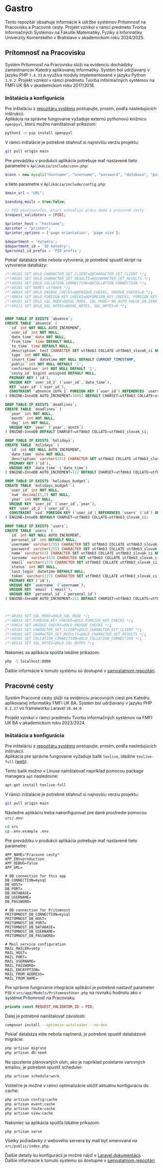 # Gastro

Tento repozitár obsahuje informácie k údržbe systémov Prítomnosť na Pracovisku a Pracovné cesty. Projekt vznikol v rámci predmetu Tvorba Informačných Systémov na Fakulte Matematiky, Fyziky a Informatiky Univerzity Komenského v Bratislave v akademickom roku 2024/2025.

## Prítomnosť na Pracovisku

Systém Prítomnosť na Pracovisku slúži na evidenciu dochádzky zamestnancov Katedry aplikovanej informatiky.
Systém bol udržiavaný v jazyku PHP `7.4.33` a využíva moduly implementované v jazyku Python `3.9.2`.
Projekt vznikol v rámci predmetu Tvorba informačných systémov na FMFI UK BA v akademickom roku 2017/2018.

### Inštalácia a konfigurácia
Pre inštaláciu z [repozitáru systému](https://github.com/TIS2017/PritomnostNaPracovisku) postupujte, prosím, podľa nasledujúcich inštrukcií.\
Aplikácia na správne fungovanie vyžaduje externú pythonovú knižnicu `openpyxl`, ktorú možno nainštalovať príkazom:
```zsh
python3 -m pip install openpyxl
```

V rámci inštalácie je potrebné stiahnuť si najnovšiu verziu projektu:
```sh
git pull origin main
```

Pre prevádzku v produkcii aplikácia potrebuje mať nastavené tieto parametre v `Aplikácia/include/conn.php`:
```php
$conn = new mysqli("hostname", "username", "password", "database", "port");
```
a tieto parametre v `Aplikácia/include/config.php`:
```php
$main_url = "URL";

$sending_mails = true/false;

// PID používateľov, ktorí schvaľujú prácu doma a pracovné cesty
$request_validators = [PID];

$printer_host = "hostname";
$printer = "printer";
$printer_options = ['page orientation', 'page size'];

$department = 'katedra';
$department_id = 'ID katedry';
$personal_id_prefix = 'PID prefix';
```

Pokiaľ databáza ešte nebola vytvorená, je potrebné spustiť skript na vytvorenie databázy:
```sql
/*!40101 SET @OLD_CHARACTER_SET_CLIENT=@@CHARACTER_SET_CLIENT */;
/*!40101 SET @OLD_CHARACTER_SET_RESULTS=@@CHARACTER_SET_RESULTS */;
/*!40101 SET @OLD_COLLATION_CONNECTION=@@COLLATION_CONNECTION */;
/*!40101 SET NAMES utf8mb4 */;
/*!40014 SET @OLD_UNIQUE_CHECKS=@@UNIQUE_CHECKS, UNIQUE_CHECKS=0 */;
/*!40014 SET @OLD_FOREIGN_KEY_CHECKS=@@FOREIGN_KEY_CHECKS, FOREIGN_KEY_CHECKS=0 */;
/*!40101 SET @OLD_SQL_MODE=@@SQL_MODE, SQL_MODE='NO_AUTO_VALUE_ON_ZERO' */;
/*!40111 SET @OLD_SQL_NOTES=@@SQL_NOTES, SQL_NOTES=0 */;


DROP TABLE IF EXISTS `absence`;
CREATE TABLE `absence` (
  `id` int NOT NULL AUTO_INCREMENT,
  `user_id` int NOT NULL,
  `date_time` date NOT NULL,
  `from_time` time DEFAULT NULL,
  `to_time` time DEFAULT NULL,
  `description` text CHARACTER SET utf8mb3 COLLATE utf8mb3_slovak_ci NOT NULL,
  `type` int NOT NULL,
  `insert_time` datetime NOT NULL DEFAULT CURRENT_TIMESTAMP,
  `public` int NOT NULL DEFAULT '1',
  `confirmation` int NOT NULL DEFAULT '1',
  `cesty_id` bigint unsigned DEFAULT NULL,
  PRIMARY KEY (`id`),
  UNIQUE KEY `user_id_2` (`user_id`,`date_time`),
  KEY `user_id` (`user_id`),
  CONSTRAINT `absence_ibfk_1` FOREIGN KEY (`user_id`) REFERENCES `users` (`id`) ON DELETE CASCADE ON UPDATE CASCADE
) ENGINE=InnoDB AUTO_INCREMENT=16052 DEFAULT CHARSET=utf8mb3 COLLATE=utf8mb3_slovak_ci;

DROP TABLE IF EXISTS `deadlines`;
CREATE TABLE `deadlines` (
  `year` int NOT NULL,
  `month` int NOT NULL,
  `day` int NOT NULL,
  UNIQUE KEY `year` (`year`,`month`)
) ENGINE=InnoDB DEFAULT CHARSET=utf8mb3 COLLATE=utf8mb3_slovak_ci;

DROP TABLE IF EXISTS `holidays`;
CREATE TABLE `holidays` (
  `id` int NOT NULL AUTO_INCREMENT,
  `date_time` date NOT NULL,
  `description` varchar(255) CHARACTER SET utf8mb3 COLLATE utf8mb3_slovak_ci NOT NULL,
  PRIMARY KEY (`id`),
  UNIQUE KEY `date_time` (`date_time`)
) ENGINE=InnoDB AUTO_INCREMENT=112 DEFAULT CHARSET=utf8mb3 COLLATE=utf8mb3_slovak_ci;

DROP TABLE IF EXISTS `holidays_budget`;
CREATE TABLE `holidays_budget` (
  `user_id` int NOT NULL,
  `num` decimal(5,2) NOT NULL,
  `year` int NOT NULL,
  UNIQUE KEY `user_id` (`user_id`,`year`),
  KEY `user_id_2` (`user_id`),
  CONSTRAINT `uid` FOREIGN KEY (`user_id`) REFERENCES `users` (`id`) ON DELETE CASCADE ON UPDATE CASCADE
) ENGINE=InnoDB DEFAULT CHARSET=utf8mb3 COLLATE=utf8mb3_slovak_ci;

DROP TABLE IF EXISTS `users`;
CREATE TABLE `users` (
  `id` int NOT NULL AUTO_INCREMENT,
  `personal_id` int DEFAULT NULL,
  `username` varchar(255) CHARACTER SET utf8mb3 COLLATE utf8mb3_slovak_ci NOT NULL,
  `password` varchar(255) CHARACTER SET utf8mb3 COLLATE utf8mb3_slovak_ci NOT NULL,
  `name` varchar(63) CHARACTER SET utf8mb3 COLLATE utf8mb3_slovak_ci NOT NULL,
  `surname` varchar(63) CHARACTER SET utf8mb3 COLLATE utf8mb3_slovak_ci NOT NULL,
  `email` varchar(127) CHARACTER SET utf8mb3 COLLATE utf8mb3_slovak_ci NOT NULL,
  `status` int NOT NULL,
  `last_login` datetime DEFAULT NULL,
  `token` varchar(127) CHARACTER SET utf8mb3 COLLATE utf8mb3_slovak_ci DEFAULT NULL,
  PRIMARY KEY (`id`),
  UNIQUE KEY `username` (`username`),
  UNIQUE KEY `email` (`email`),
  UNIQUE KEY `personal_id` (`personal_id`)
) ENGINE=InnoDB AUTO_INCREMENT=211 DEFAULT CHARSET=utf8mb3 COLLATE=utf8mb3_slovak_ci;



/*!40101 SET SQL_MODE=@OLD_SQL_MODE */;
/*!40014 SET FOREIGN_KEY_CHECKS=@OLD_FOREIGN_KEY_CHECKS */;
/*!40014 SET UNIQUE_CHECKS=@OLD_UNIQUE_CHECKS */;
/*!40101 SET CHARACTER_SET_CLIENT=@OLD_CHARACTER_SET_CLIENT */;
/*!40101 SET CHARACTER_SET_RESULTS=@OLD_CHARACTER_SET_RESULTS */;
/*!40101 SET COLLATION_CONNECTION=@OLD_COLLATION_CONNECTION */;
/*!40111 SET SQL_NOTES=@OLD_SQL_NOTES */;
```

Nakoniec sa aplikácia spúšťa lokálne príkazom:
```sh
php -S localhost:8000
```

Ďalšie informácie k tomuto systému sú dostupné v [samostatnom repozitári](https://github.com/TIS2017/PritomnostNaPracovisku).

## Pracovné cesty

Systém Pracovné cesty slúži na evidenciu pracovných ciest pre Katedru aplikovanej informatiky FMFI UK BA.
Systém bol udržiavaný v jazyku PHP `8.2.27` vo frameworku Laravel `10.44.0`

Projekt vznikol v rámci predmetu Tvorba informačných systémov na FMFI UK BA v akademickom roku 2023/2024.

### Inštalácia a konfigurácia
Pre inštaláciu z [repozitáru systému](https://github.com/TIS2023-FMFI/pracovne-cesty) postupujte, prosím, podľa nasledujúcich inštrukcií.\
Aplikácia pre správne fungovanie vyžaduje balík `texlive`, ideálne `texlive-full` 
([web](https://www.tug.org/texlive/)).

Tento balík možno v Linuxe nainštalovať napríklad pomocou package managera `apt` nasledovne:
```sh
apt-get install texlive-full
```

V rámci inštalácie je potrebné stiahnuť si najnovšiu verziu projektu:
```sh
git pull origin main
```

Následne aplikáciu treba nakonfigurovať pre dané prostredie pomocou `src/.env`:
```sh
cd src
cp .env.example .env
```
Pre prevádzku v produkcii aplikácia potrebuje mať nastavené tieto parametre:
```dotenv
APP_NAME="Pracovné cesty"
APP_ENV=production
APP_DEBUG=false
APP_URL=

# DB connection for this app
DB_CONNECTION=mysql
DB_HOST=
DB_PORT=
DB_DATABASE=
DB_USERNAME=
DB_PASSWORD=

# DB connection for Pritomnost
PRITOMNOST_DB_CONNECTION=mysql
PRITOMNOST_DB_HOST=
PRITOMNOST_DB_PORT=
PRITOMNOST_DB_DATABASE=
PRITOMNOST_DB_USERNAME=
PRITOMNOST_DB_PASSWORD=

# Mail service configuration
MAIL_MAILER=smtp
MAIL_HOST=
MAIL_PORT=
MAIL_USERNAME=
MAIL_PASSWORD=
MAIL_ENCRYPTION=
MAIL_FROM_ADDRESS=
MAIL_FROM_NAME=
```

Pre správne fungovanie integrácie aplikácií je potrebné nastaviť parameter `PID` v `src/app/Models/PritomnostUser.php` na rovnakú hodnotu ako v systéme Prítomnosť na Pracovisku.

```php
private const REQUEST_VALIDATOR_ID = PID;
```

Ďalej je potrebné nainštalovať závislosti:
```sh
composer install --optimize-autoloader --no-dev
```

Pokiaľ databáza ešte nebola naplnená, je potrebné spustiť databázové migrácie:
```sh
php artisan migrate
php artisan db:seed
```

Na spustenie plánovaných úloh, ako je napríklad posielanie varovných emailov, je potrebné spustiť scheduler:
```sh
php artisan schedule:work
```

Voliteľne je možné v rámci optimalizácie uložiť aktuálnu konfiguráciu do cache:
```sh
php artisan config:cache
php artisan event:cache
php artisan route:cache
php artisan view:cache
```

Nakoniec sa aplikácia spúšťa lokálne príkazom:
```sh
php artisan serve
```

Všetky požiadavky z webového servera by mali byť smerované na `src/public/index.php`.

Ďalšie detaily ku konfigurácii je možné nájsť v [Laravel dokumentácii](https://laravel.com/docs/10.x/deployment).\
Ďalšie informácie k tomuto systému sú dostupné v [samostatnom repozitári](https://github.com/TIS2023-FMFI/pracovne-cesty).
